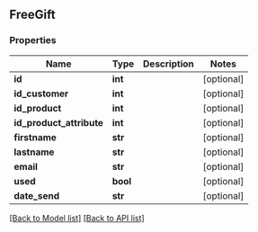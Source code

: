 ## FreeGift

### Properties
Name | Type | Description | Notes
------------ | ------------- | ------------- | -------------
**id** | **int** |  | [optional] 
**id_customer** | **int** |  | [optional] 
**id_product** | **int** |  | [optional] 
**id_product_attribute** | **int** |  | [optional] 
**firstname** | **str** |  | [optional] 
**lastname** | **str** |  | [optional] 
**email** | **str** |  | [optional] 
**used** | **bool** |  | [optional] 
**date_send** | **str** |  | [optional] 

[[Back to Model list]](#documentation-for-models) [[Back to API list]](#documentation-for-api-endpoints)


